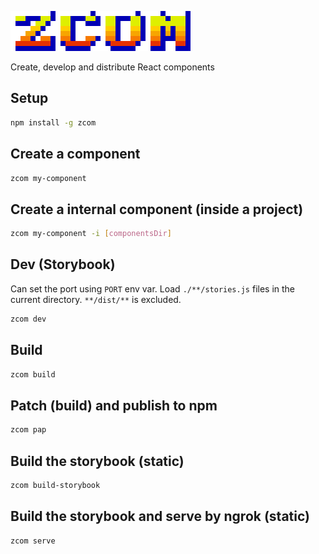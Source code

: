 ![](img/zcom.png)

Create, develop and distribute React components

## Setup
```bash
npm install -g zcom
```

## Create a component
```bash
zcom my-component
```

## Create a internal component (inside a project)
```bash
zcom my-component -i [componentsDir]
```

## Dev (Storybook)
Can set the port using `PORT` env var. Load `./**/stories.js` files in the
current directory. `**/dist/**` is excluded.
```bash
zcom dev
```

## Build
```bash
zcom build
```

## Patch (build) and publish to npm
```bash
zcom pap
```

## Build the storybook (static)
```bash
zcom build-storybook
```

## Build the storybook and serve by ngrok (static)
```bash
zcom serve
```
